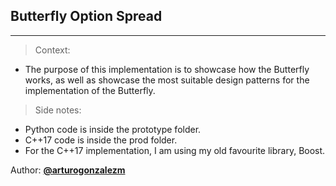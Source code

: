 ## Butterfly Option Spread ##
______________________________
> Context:
> 
- The purpose of this implementation is to showcase how the Butterfly works, as well as showcase the most suitable design patterns for the implementation of the Butterfly.

> Side notes:
> 
- Python code is inside the prototype folder.
- C++17 code is inside the prod folder. 
- For the C++17 implementation, I am using my old favourite library, Boost.

Author: [**@arturogonzalezm**](https://www.linkedin.com/in/arturo-gonzalez-m-58165827/)
